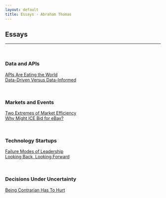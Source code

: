 ```yaml
---
layout: default
title: Essays · Abraham Thomas
---
```


## Essays

----

<br/>



### Data and APIs

[APIs Are Eating the World](APIs-are-eating-the-world)  
[Data-Driven Versus Data-Informed](data-driven-data-informed)

<br/>

### Markets and Events

[Two Extremes of Market Efficiency](two-extremes-of-market-efficiency)  
[Why Might ICE Bid for eBay?](why-might-ice-bid-for-ebay)  

<br/>

### Technology Startups

[Failure Modes of Leadership](failure-modes)  
[Looking Back, Looking Forward](looking-back-looking-forward)

<br/>

### Decisions Under Uncertainty

[Being Contrarian Has To Hurt](a-fine-line-between-stupid-and-clever)

<br/>
